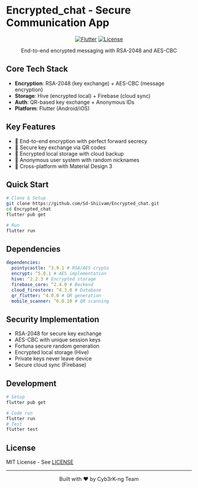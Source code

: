 # Encrypted_chat - Secure Communication App

<div align="center">

[![Flutter](https://img.shields.io/badge/Flutter-3.5.4-blue)](https://flutter.dev)
[![License](https://img.shields.io/badge/License-MIT-green)](LICENSE)

End-to-end encrypted messaging with RSA-2048 and AES-CBC

</div>

## Core Tech Stack

- **Encryption**: RSA-2048 (key exchange) + AES-CBC (message encryption)
- **Storage**: Hive (encrypted local) + Firebase (cloud sync)
- **Auth**: QR-based key exchange + Anonymous IDs
- **Platform**: Flutter (Android/iOS)

## Key Features

- 🔐 End-to-end encryption with perfect forward secrecy
- 🔑 Secure key exchange via QR codes
- 💾 Encrypted local storage with cloud backup
- 👤 Anonymous user system with random nicknames
- 📱 Cross-platform with Material Design 3

## Quick Start

```bash
# Clone & Setup
git clone https://github.com/Sd-Shiivam/Encrypted_chat.git
cd Encrypted_chat
flutter pub get

# Run
flutter run
```

## Dependencies

```yaml
dependencies:
  pointycastle: ^3.9.1 # RSA/AES crypto
  encrypt: ^5.0.1 # AES implementation
  hive: ^2.2.3 # Encrypted storage
  firebase_core: ^2.4.0 # Backend
  cloud_firestore: ^4.3.0 # Database
  qr_flutter: ^4.0.0 # QR generation
  mobile_scanner: ^6.0.10 # QR scanning
```

## Security Implementation

- RSA-2048 for secure key exchange
- AES-CBC with unique session keys
- Fortuna secure random generation
- Encrypted local storage (Hive)
- Private keys never leave device
- Secure cloud sync (Firebase)

## Development

```bash
# Setup
flutter pub get

# Code run
flutter run
# Test
flutter test
```

## License

MIT License - See [LICENSE](LICENSE)

---

<div align="center">
Built with ❤️ by Cyb3rK-ng Team
</div>
